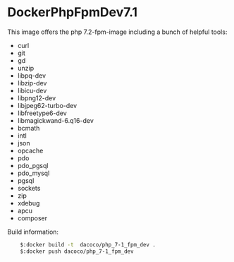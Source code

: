 # DockerPhpFpmDev7.1

This image offers the php 7.2-fpm-image including a bunch of helpful tools:
- curl 
- git 
- gd
- unzip 
- libpq-dev 
- libzip-dev 
- libicu-dev 
- libpng12-dev 
- libjpeg62-turbo-dev 
- libfreetype6-dev 
- libmagickwand-6.q16-dev 
- bcmath 
- intl 
- json 
- opcache 
- pdo 
- pdo_pgsql 
- pdo_mysql 
- pgsql 
- sockets 
- zip 
- xdebug 
- apcu 
- composer

Build information:
```bash
    $:docker build -t  dacoco/php_7-1_fpm_dev .
    $:docker push dacoco/php_7-1_fpm_dev
```  